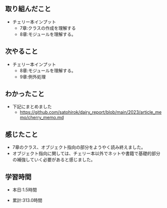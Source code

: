 ## 取り組んだこと
- チェリー本インプット
    - 7章:クラスの作成を理解する
    - 8章:モジュールを理解する。


## 次やること
- チェリー本インプット
    - 8章:モジュールを理解する。
    - 9章:例外処理


## わかったこと
- 下記にまとめました
    - https://github.com/satohirok/dairy_report/blob/main/2023/article_memo/cherry_memo.md

## 感じたこと
- 7章のクラス、オブジェクト指向の部分をようやく読み終えました。
- オブジェクト指向に関しては、チェリー本以外でネットや書籍で基礎的部分の補強していく必要があると感じました。

## 学習時間
- 本日:1.5時間

- 累計:313.0時間
